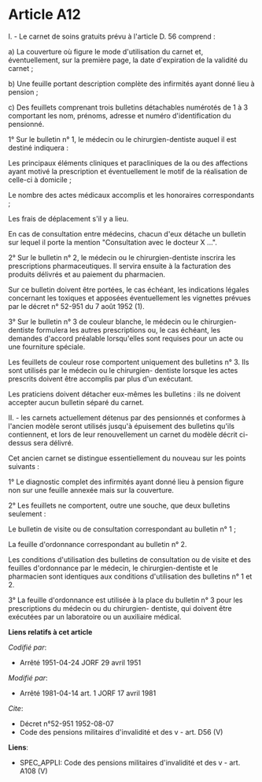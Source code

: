 # Article A12

I. - Le carnet de soins gratuits prévu à l'article D. 56 comprend :

a) La couverture où figure le mode d'utilisation du carnet et, éventuellement, sur la première page, la date d'expiration de
la validité du carnet ;

b) Une feuille portant description complète des infirmités ayant donné lieu à pension ;

c) Des feuillets comprenant trois bulletins détachables numérotés de 1 à 3 comportant les nom, prénoms, adresse et numéro
d'identification du pensionné.

1° Sur le bulletin n° 1, le médecin ou le chirurgien-dentiste auquel il est destiné indiquera :

Les principaux éléments cliniques et paracliniques de la ou des affections ayant motivé la prescription et éventuellement le
motif de la réalisation de celle-ci à domicile ;

Le nombre des actes médicaux accomplis et les honoraires correspondants ;

Les frais de déplacement s'il y a lieu.

En cas de consultation entre médecins, chacun d'eux détache un bulletin sur lequel il porte la mention "Consultation avec le
docteur X ...".

2° Sur le bulletin n° 2, le médecin ou le chirurgien-dentiste inscrira les prescriptions pharmaceutiques. Il servira ensuite
à la facturation des produits délivrés et au paiement du pharmacien.

Sur ce bulletin doivent être portées, le cas échéant, les indications légales concernant les toxiques et apposées
éventuellement les vignettes prévues par le décret n° 52-951 du 7 août 1952 (1).

3° Sur le bulletin n° 3 de couleur blanche, le médecin ou le chirurgien-dentiste formulera les autres prescriptions ou, le
cas échéant, les demandes d'accord préalable lorsqu'elles sont requises pour un acte ou une fourniture spéciale.

Les feuillets de couleur rose comportent uniquement des bulletins n° 3. Ils sont utilisés par le médecin ou le chirurgien-
dentiste lorsque les actes prescrits doivent être accomplis par plus d'un exécutant.

Les praticiens doivent détacher eux-mêmes les bulletins : ils ne doivent accepter aucun bulletin séparé du carnet.

II. - les carnets actuellement détenus par des pensionnés et conformes à l'ancien modèle seront utilisés jusqu'à épuisement
des bulletins qu'ils contiennent, et lors de leur renouvellement un carnet du modèle décrit ci-dessus sera délivré.

Cet ancien carnet se distingue essentiellement du nouveau sur les points suivants :

1° Le diagnostic complet des infirmités ayant donné lieu à pension figure non sur une feuille annexée mais sur la couverture.

2° Les feuillets ne comportent, outre une souche, que deux bulletins seulement :

Le bulletin de visite ou de consultation correspondant au bulletin n° 1 ;

La feuille d'ordonnance correspondant au bulletin n° 2.

Les conditions d'utilisation des bulletins de consultation ou de visite et des feuilles d'ordonnance par le médecin, le
chirurgien-dentiste et le pharmacien sont identiques aux conditions d'utilisation des bulletins n° 1 et 2.

3° La feuille d'ordonnance est utilisée à la place du bulletin n° 3 pour les prescriptions du médecin ou du chirurgien-
dentiste, qui doivent être exécutées par un laboratoire ou un auxiliaire médical.

**Liens relatifs à cet article**

_Codifié par_:

  - Arrêté 1951-04-24 JORF 29 avril 1951

_Modifié par_:

  - Arrêté 1981-04-14 art. 1 JORF 17 avril 1981

_Cite_:

  - Décret n°52-951 1952-08-07
  - Code des pensions militaires d'invalidité et des v - art. D56 (V)

**Liens**:

  - SPEC_APPLI: Code des pensions militaires d'invalidité et des v - art. A108 (V)
